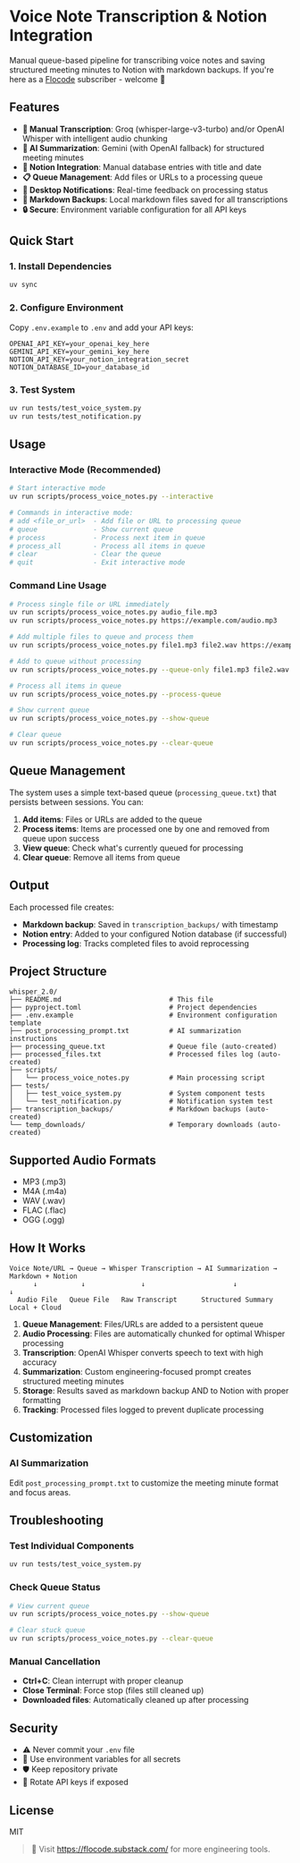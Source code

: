 # Voice Note Transcription & Notion Integration

Manual queue-based pipeline for transcribing voice notes and saving structured meeting minutes to Notion with markdown backups.
If you're here as a [Flocode](https://flocode.substack.com/) subscriber - welcome 👋

## Features

- **🎤 Manual Transcription**: Groq (whisper-large-v3-turbo) and/or OpenAI Whisper with intelligent audio chunking
- **🤖 AI Summarization**: Gemini (with OpenAI fallback) for structured meeting minutes
- **📝 Notion Integration**: Manual database entries with title and date
- **📋 Queue Management**: Add files or URLs to a processing queue
- **🔔 Desktop Notifications**: Real-time feedback on processing status
- **💾 Markdown Backups**: Local markdown files saved for all transcriptions
- **🔒 Secure**: Environment variable configuration for all API keys

## Quick Start

### 1. Install Dependencies
```bash
uv sync
```

### 2. Configure Environment
Copy `.env.example` to `.env` and add your API keys:
```env
OPENAI_API_KEY=your_openai_key_here
GEMINI_API_KEY=your_gemini_key_here
NOTION_API_KEY=your_notion_integration_secret
NOTION_DATABASE_ID=your_database_id
```

### 3. Test System
```bash
uv run tests/test_voice_system.py
uv run tests/test_notification.py
```

## Usage

### Interactive Mode (Recommended)
```bash
# Start interactive mode
uv run scripts/process_voice_notes.py --interactive

# Commands in interactive mode:
# add <file_or_url>  - Add file or URL to processing queue
# queue              - Show current queue
# process            - Process next item in queue
# process_all        - Process all items in queue
# clear              - Clear the queue
# quit               - Exit interactive mode
```

### Command Line Usage
```bash
# Process single file or URL immediately
uv run scripts/process_voice_notes.py audio_file.mp3
uv run scripts/process_voice_notes.py https://example.com/audio.mp3

# Add multiple files to queue and process them
uv run scripts/process_voice_notes.py file1.mp3 file2.wav https://example.com/audio.mp3

# Add to queue without processing
uv run scripts/process_voice_notes.py --queue-only file1.mp3 file2.wav

# Process all items in queue
uv run scripts/process_voice_notes.py --process-queue

# Show current queue
uv run scripts/process_voice_notes.py --show-queue

# Clear queue
uv run scripts/process_voice_notes.py --clear-queue
```

## Queue Management

The system uses a simple text-based queue (`processing_queue.txt`) that persists between sessions. You can:

1. **Add items**: Files or URLs are added to the queue
2. **Process items**: Items are processed one by one and removed from queue upon success
3. **View queue**: Check what's currently queued for processing
4. **Clear queue**: Remove all items from queue

## Output

Each processed file creates:
- **Markdown backup**: Saved in `transcription_backups/` with timestamp
- **Notion entry**: Added to your configured Notion database (if successful)
- **Processing log**: Tracks completed files to avoid reprocessing

## Project Structure

```
whisper_2.0/
├── README.md                           # This file
├── pyproject.toml                      # Project dependencies
├── .env.example                        # Environment configuration template
├── post_processing_prompt.txt          # AI summarization instructions
├── processing_queue.txt                # Queue file (auto-created)
├── processed_files.txt                 # Processed files log (auto-created)
├── scripts/
│   └── process_voice_notes.py          # Main processing script
├── tests/
│   ├── test_voice_system.py            # System component tests
│   └── test_notification.py            # Notification system test
├── transcription_backups/              # Markdown backups (auto-created)
└── temp_downloads/                     # Temporary downloads (auto-created)
```

## Supported Audio Formats

- MP3 (.mp3)
- M4A (.m4a) 
- WAV (.wav)
- FLAC (.flac)
- OGG (.ogg)

## How It Works

```
Voice Note/URL → Queue → Whisper Transcription → AI Summarization → Markdown + Notion
      ↓           ↓              ↓                      ↓              ↓
  Audio File   Queue File   Raw Transcript      Structured Summary   Local + Cloud
```

1. **Queue Management**: Files/URLs are added to a persistent queue
2. **Audio Processing**: Files are automatically chunked for optimal Whisper processing
3. **Transcription**: OpenAI Whisper converts speech to text with high accuracy
4. **Summarization**: Custom engineering-focused prompt creates structured meeting minutes
5. **Storage**: Results saved as markdown backup AND to Notion with proper formatting
6. **Tracking**: Processed files logged to prevent duplicate processing

## Customization

### AI Summarization
Edit `post_processing_prompt.txt` to customize the meeting minute format and focus areas.

## Troubleshooting

### Test Individual Components
```bash
uv run tests/test_voice_system.py
```

### Check Queue Status
```bash
# View current queue
uv run scripts/process_voice_notes.py --show-queue

# Clear stuck queue
uv run scripts/process_voice_notes.py --clear-queue
```

### Manual Cancellation
- **Ctrl+C**: Clean interrupt with proper cleanup
- **Close Terminal**: Force stop (files still cleaned up)
- **Downloaded files**: Automatically cleaned up after processing

## Security

- ⚠️ Never commit your `.env` file
- 🔐 Use environment variables for all secrets
- 🛡️ Keep repository private
- 🔄 Rotate API keys if exposed

## License

MIT

> 📢 Visit https://flocode.substack.com/ for more engineering tools.